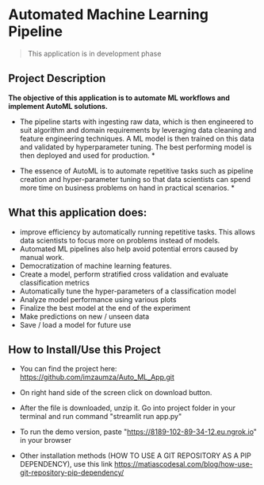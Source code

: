 # Automated Machine Learning Pipeline #
> This application is in development phase 
> 

## Project Description ##
__The objective of this application is to automate ML workflows and implement AutoML solutions.__

* The pipeline starts with ingesting raw data, which is then engineered to suit algorithm and domain
requirements by leveraging data cleaning and feature engineering techniques. A ML model is then
trained on this data and validated by hyperparameter tuning. The best performing model is then
deployed and used for production. *

* The essence of AutoML is to automate repetitive tasks such as pipeline creation and hyper-parameter 
tuning so that data scientists can spend more time on business problems on hand in practical scenarios. *

## What this application does: ##
* improve efficiency by automatically running repetitive tasks. This allows data scientists to focus more on problems instead of models.
* Automated ML pipelines also help avoid potential errors caused by manual work.
* Democratization of machine learning features.
* Create a model, perform stratified cross validation and evaluate classification metrics
* Automatically tune the hyper-parameters of a classification model
* Analyze model performance using various plots
* Finalize the best model at the end of the experiment
* Make predictions on new / unseen data
* Save / load a model for future use

## How to Install/Use this Project ##
* You can find the project here: https://github.com/imzaumza/Auto_ML_App.git 

* On right hand side of the screen click on download button.
* After the file is downloaded, unzip it. Go into project folder in your terminal and run command "streamlit run app.py"
* To run the demo version, paste "https://8189-102-89-34-12.eu.ngrok.io" in your browser
* Other installation methods (HOW TO USE A GIT REPOSITORY AS A PIP DEPENDENCY), use this link https://matiascodesal.com/blog/how-use-git-repository-pip-dependency/
